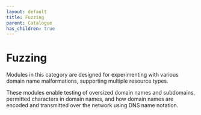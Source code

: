 ```yaml
---
layout: default
title: Fuzzing
parent: Catalogue
has_children: true
---
```


# Fuzzing

Modules in this category are designed for experimenting with various domain name malformations, supporting multiple resource types.

These modules enable testing of oversized domain names and subdomains, permitted characters in domain names, and how domain names are encoded and transmitted over the network using DNS name notation.
